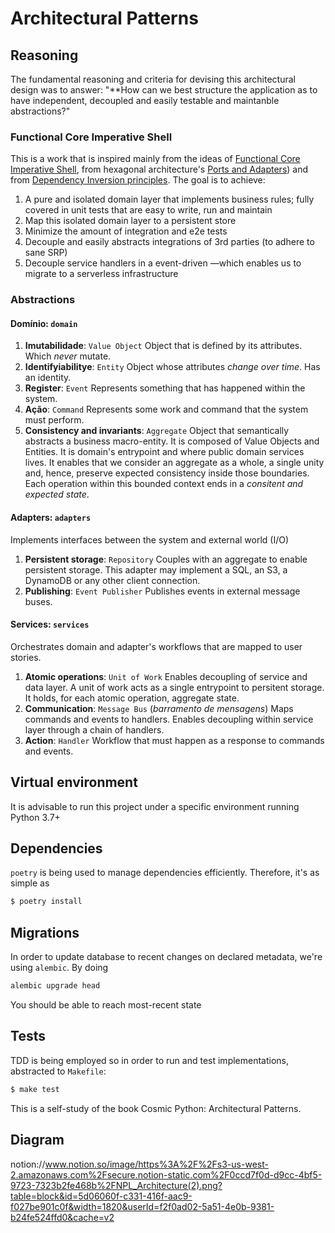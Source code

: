 # Architectural Patterns

## Reasoning

The fundamental reasoning and criteria for devising this architectural design was to answer: "**How can we best structure the application as to have independent, decoupled and easily testable and maintanble abstractions?"

### Functional Core Imperative Shell

This is a work that is inspired mainly from the ideas of [Functional Core Imperative Shell](https://www.destroyallsoftware.com/screencasts/catalog/functional-core-imperative-shell), from hexagonal architecture's [Ports and Adapters](https://matthiasnoback.nl/2017/08/layers-ports-and-adapters-part-3-ports-and-adapters/)) and from [Dependency Inversion principles](https://en.wikipedia.org/wiki/Dependency_inversion_principle). The goal is to achieve:

1. A pure and isolated domain layer that implements business rules; fully covered in unit tests that are easy to write, run and maintain
2. Map this isolated domain layer to a persistent store
3. Minimize the amount of integration and e2e tests
4. Decouple and easily abstracts integrations of 3rd parties (to adhere to sane SRP)
5. Decouple service handlers in a event-driven —which enables us to migrate to a serverless infrastructure

### Abstractions

#### Domínio: `domain`

1. **Imutabilidade**: `Value Object`
Object that is defined by its attributes. Which *never* mutate.
2. **Identifyiabilitye**: `Entity`
Object whose attributes *change over time*. Has an identity.
3. **Register**: `Event`
Represents something that has happened within the system.
4. **Ação**: `Command`
Represents some work and command that the system must perform.
5. **Consistency and invariants**: `Aggregate`
Object that semantically abstracts a business macro-entity. It is composed of Value Objects and Entities. It is domain's entrypoint and where public domain services lives. It enables that we consider an aggregate as a whole, a single unity and, hence, preserve expected consistency inside those boundaries. Each operation within this bounded context ends in a *consitent and expected state*.

#### Adapters: `adapters`

Implements interfaces between the system and external world (I/O)

1. **Persistent storage**: `Repository`
Couples with an aggregate to enable persistent storage. This adapter may implement a SQL, an S3, a DynamoDB or any other client connection.
2. **Publishing**: `Event Publisher`
Publishes events in external message buses.

#### Services: `services`

Orchestrates domain and adapter's workflows that are mapped to user stories.

1. **Atomic operations**: `Unit of Work`
Enables decoupling of service and data layer. A unit of work acts as a single entrypoint to persitent storage. It holds, for each atomic operation, aggregate state.
2. **Communication**: `Message Bus` (*barramento de mensagens*)
Maps commands and events to handlers. Enables decoupling within service layer through a chain of handlers.
3. **Action**: `Handler`
Workflow that must happen as a response to commands and events.


## Virtual environment

It is advisable to run this project under a specific environment running Python 3.7+

## Dependencies

`poetry` is being used to manage dependencies efficiently. Therefore, it's as simple as

```bash
$ poetry install
```

## Migrations

In order to update database to recent changes on declared metadata, we're using `alembic`. By doing

```bash
alembic upgrade head
```

You should be able to reach most-recent state


## Tests

TDD is being employed so in order to run and test implementations, abstracted to `Makefile`:

```bash
$ make test
```

This is a self-study of the book Cosmic Python: Architectural Patterns.


## Diagram

notion://www.notion.so/image/https%3A%2F%2Fs3-us-west-2.amazonaws.com%2Fsecure.notion-static.com%2F0ccd7f0d-d9cc-4bf5-9723-7323b2fe468b%2FNPL_Architecture(2).png?table=block&id=5d06060f-c331-416f-aac9-f027be901c0f&width=1820&userId=f2f0ad02-5a51-4e0b-9381-b24fe524ffd0&cache=v2

